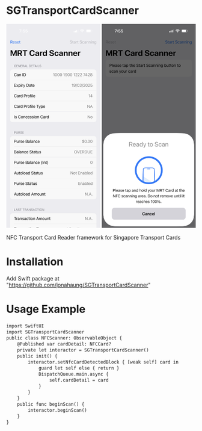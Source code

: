 # SGTransportCardScanner
<p align="left">
  <img src="https://github.com/jonahaung/SGTransportCardScanner/blob/main/IMG_4090.png" width="250"/>
  <img src="https://github.com/jonahaung/SGTransportCardScanner/blob/main/IMG_4091.png" width="250"/>
</p>

NFC Transport Card Reader framework for Singapore Transport Cards

# Installation
Add Swift package at "https://github.com/jonahaung/SGTransportCardScanner"

# Usage Example
    import SwiftUI
    import SGTransportCardScanner
    public class NFCScanner: ObservableObject {
        @Published var cardDetail: NFCCard?
        private let interactor = SGTransportCardScanner()
        public init() {
            interactor.setNfcCardDetectedBlock { [weak self] card in
                guard let self else { return }
                DispatchQueue.main.async {
                    self.cardDetail = card
                }
            }
        }
        public func beginScan() {
            interactor.beginScan()
        }
    }
